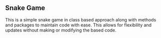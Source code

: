 ## Snake Game

This is a simple snake game in class based approach along with methods and packages to maintain code with ease.
This allows for flexibility and updates without making or modifying the based code.